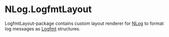 # NLog.LogfmtLayout

LogfmtLayout-package contains custom layout renderer for [NLog] to format log messages as [Logfmt] structures.













[NLog]: http://nlog-project.org/
[Logfmt]: https://brandur.org/logfmt